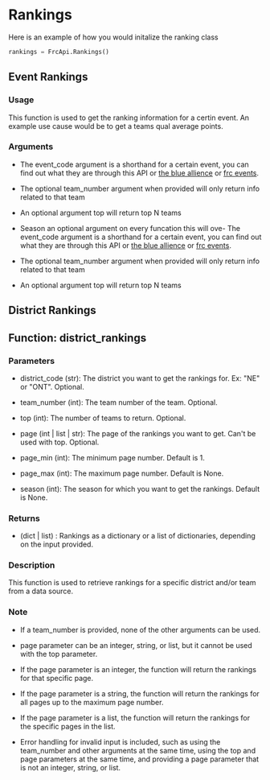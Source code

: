 # Rankings

Here is an example of how you would initalize the ranking class

```py
rankings = FrcApi.Rankings()
```

## Event Rankings

### Usage

This function is used to get the ranking information for a certin event.
An example use cause would be to get a teams qual average points.

### Arguments

- The event_code argument is a shorthand for a certain event, you can find out what they are through this API or [the blue allience](https://www.thebluealliance.com/) or [frc events](https://frc-events.firstinspires.org/).

- The optional team_number argument when provided will only return info related to that team

- An optional argument top will return top N teams

- Season an optional argument on every funcation this will ove- The event_code argument is a shorthand for a certain event, you can find out what they are through this API or [the blue allience](https://www.thebluealliance.com/) or [frc events](https://frc-events.firstinspires.org/).

- The optional team_number argument when provided will only return info related to that team

- An optional argument top will return top N teams

## District Rankings

## Function: district_rankings

### Parameters

- district_code (str): The district you want to get the rankings for. Ex: "NE" or "ONT". Optional.

- team_number (int): The team number of the team. Optional.

- top (int): The number of teams to return. Optional.

- page (int | list | str): The page of the rankings you want to get. 
Can't be used with top. Optional.

- page_min (int): The minimum page number. Default is 1.

- page_max (int): The maximum page number. Default is None.

- season (int): The season for which you want to get the rankings. Default is None.

### Returns

- (dict | list) : Rankings as a dictionary or a list of dictionaries, depending on the input provided.

### Description

This function is used to retrieve rankings for a specific district and/or team from a data source.

### Note

- If a team_number is provided, none of the other arguments can be used.

- page parameter can be an integer, string, or list, but it cannot be used with the top parameter.

- If the page parameter is an integer, the function will return the rankings for that specific page.

- If the page parameter is a string, the function will return the rankings for all pages up to the maximum page number.

- If the page parameter is a list, the function will return the rankings for the specific pages in the list.

- Error handling for invalid input is included, such as using the team_number and other arguments at the same time, using the top and page parameters at the same time, and providing a page parameter that is not an integer, string, or list.
